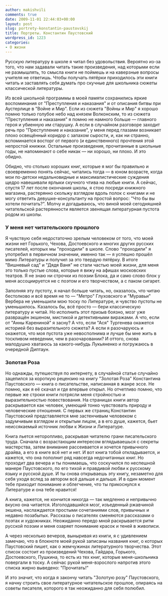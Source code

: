 ```yaml
---
author: makishvili
comments: true
date: 2009-11-01 22:44:03+00:00
layout: post
slug: portrety-konstantin-paustovskij
title: Портреты. Константин Паустовский
wordpress_id: 1223
categories:
- О жизни
---
```


Русскую литературу в школе я читал без удовольствия. Вероятно из-за того, что нам задавали читать такие произведения, над которыми если не размышлять, то смысла книги не поймешь и на каверзные вопросы учителя не ответишь. Чтобы получать пятёрки приходилось эти книги читать и заставлять себя думать про скучные для школьника сюжеты классической литературы.

Из всей школьной программы в моей памяти сохранились яркие воспоминания от "Преступления и наказания" и от описания битвы при Аустерлице в "Войне и Мир". Если из сюжета "Войны и Мир" я хорошо помню только голубое небо над князем Волконским, то из сюжета "Преступления и наказания" я помню не намного больше — главного героя и убиенную им старушку. А если в случайном разговоре заходит речь про "Преступление и наказание", у меня перед глазами возникает плохо освещённый коридор с запахом сырости, и, как ни странно, вспоминается восторг от первого (и единственного) прочтения этой непростой книжки. Остальные произведения, прочитанные в школьные годы, не напоминают о себе никак — ни хорошо, ни плохо.  И это обидно.

Обидно, что столько хороших книг, которые я мог бы правильно и своевременно понять сейчас, читались тогда — в юном возрасте, когда мои по-детски недальновидные и максималистические суждения щедро навешивали ярлыки скучного чтива на любые книги. А сейчас, спустя 17 лет после окончания школы, я стою посреди книжного магазина, растерянно скольжу взглядом вдоль полок с книгами и не могу ответить девушке-консультанту на простой вопрос: "Что бы вы хотели почитать?". Молчу и догадываюсь, что виной моей сегодняшней читательской растерянности является звенящая литературная пустота родом из школы.

<!-- more -->



### У меня нет читательского прошлого


Я чувствую себя недостаточно зрелым человеком от того, что моей жизни нет Горького, Чехова, Достоевского и многих других русских писателей, которых мы "проходили" в школе. Слово "проходили" я употребил в первичном значении, именно так — я успешно прошёл мимо Литературы и получил за это твердую пятёрку. В итоге "Вишневый сад" и "Дядя Ваня" не стали частью моей жизни, для меня это только пустые слова, которые я вижу на афишах московских театров. Я не знаю ни строчки из поэзии Блока, да и само слово блок у меня ассоциируется не с поэтом и его творчеством, а с паком сигарет.

Заполняя эту пустоту, я начал больше читать, но, оказалось, что читаю бестолково и всё время не то — "Метро" Глуховского и "Муравьи" Вербера не уменьшили мою тоску по Литературе, и чувство пустоты не уменьшилось. Казалось бы, всё просто — бери классическую литературу и читай. Но исполнить этот призыв боязно, мозг уже развращён экшеном, мистикой и детективными виражами. А что, если от "Анны Карениной" я засну? А что, если "Ася" Тургенева окажется историей без выразительного сюжета? А если я разочаруюсь и окажется, что моя пустота уже невосполнима и лучше бы мне жить в тоскливом неведении, чем в разочаровании? И оттого, снова малодушно хватаюсь за какого-нибудь Лукьяненко и погружаюсь в очередной Диптаун.



### Золотая Роза


Но однажды, путешествуя по интернету, в случайной статье случайно зацепился за короткую рецензию на книгу "Золотая Роза" Константина Паустовского — книга о писательстве, написанная в жанре эссе. Не помню, как я её скачал и где впервые открыл. Но отчетливо помню, что первые же строки книги потрясли меня стройностью и выразительностью повествования. На страницах книги автор раскрывается как человек, умеющий тонко чувствовать природу и человеческие отношения. С первых же страниц Константин Паустовский представляется мне застенчивым человеком с задумчивым взглядом и открытым лицом, а в его душе, кажется, бьет неиссякаемый источник любви к Жизни и Литературе.

Книга льется неторопливо, раскрывая читателю грани писательского труда. Сначала с возрастающим интересом вглядываешься с секреты мастерства, затем внимание рассеивается и хочется привычного драйва, а его в книге всё нет и нет. И  вот книга тобой откладывается, и кажется, что она пополнит ряд навсегда недочитанных книг. Но проходит два вечера и ты понимаешь, что соскучился по неспешной манере Паустовского, по его тихой и правдивой любви к русскому языку и русской душе. И ты снова открываешь эту книгу, незаметно для себя  уходя вслед за автором всё дальше и дальше. И в один момент тебе приходит понимание и облегчение, что ты прикоснулся к Литературе и она тебе нравится! 

А книга, кажется, не кончится никогда — так медленно и непривычно вкусно она читается. Изголодавшийся мозг, изъеденный ржавчиной экшена, наслаждается простыми сочетаниями слов, привычных и недавно позабытых. Рассказы о писателях сменяются рассказами о поэтах и художниках. Неожиданно передо мной раскрывается ритм русской поэзии и меня озаряет понимание красок и теней в живописи.  

А через несколько вечеров, выныривая из книги, я с удивлением замечаю, что в блокноте моей рукой записаны названия книг, о которых Паустовский пишет, как о жемчужинах литературного творчества. Этот список состоит из произведений Чехова, Гайдара, Горького, Достоевского, Пушкина, то есть из тех книг, которые  меня-школьника повергали в тоску. А сейчас рукой меня-взрослого напротив этого списка жирно выведено: "Прочитать!"

И это значит, что когда я закончу читать "Золотую розу" Паустовского, я начну строить свое литературное читательское прошлое, опираясь на советы писателя, которого я так неожиданно для себя полюбил.
